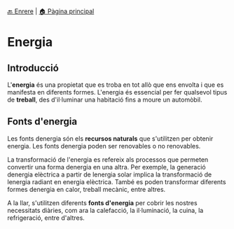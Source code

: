 [🔙 Enrere](../) | [🏠 Pàgina principal](http://danimrprofe.github.io/apuntes/)

# Energia

## Introducció

L'**energia** és una propietat que es troba en tot allò que ens envolta i que es manifesta en diferents formes. L'energia és essencial per fer qualsevol tipus de **treball**, des d'il·luminar una habitació fins a moure un automòbil.

## Fonts d'energia

Les fonts denergia són els **recursos naturals** que s'utilitzen per obtenir energia. Les fonts denergia poden ser renovables o no renovables.

La transformació de l'energia es refereix als processos que permeten convertir una forma denergia en una altra. Per exemple, la generació denergia elèctrica a partir de lenergia solar implica la transformació de lenergia radiant en energia elèctrica. També es poden transformar diferents formes denergia en calor, treball mecànic, entre altres.

A la llar, s'utilitzen diferents **fonts d'energia** per cobrir les nostres necessitats diàries, com ara la calefacció, la il·luminació, la cuina, la refrigeració, entre d'altres.
